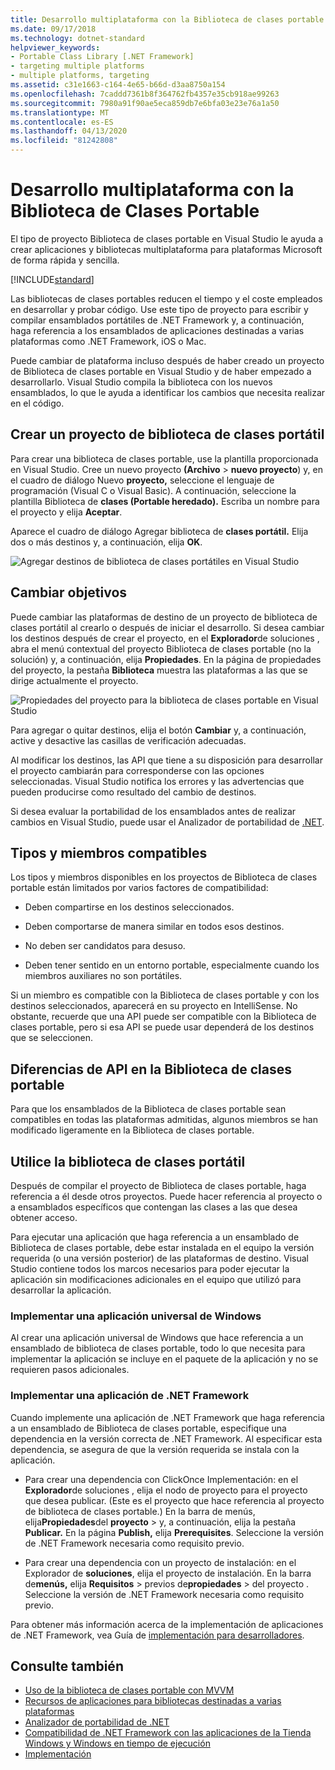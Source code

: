 ```yaml
---
title: Desarrollo multiplataforma con la Biblioteca de clases portable
ms.date: 09/17/2018
ms.technology: dotnet-standard
helpviewer_keywords:
- Portable Class Library [.NET Framework]
- targeting multiple platforms
- multiple platforms, targeting
ms.assetid: c31e1663-c164-4e65-b66d-d3aa8750a154
ms.openlocfilehash: 7caddd7361b8f364762fb4357e35cb918ae99263
ms.sourcegitcommit: 7980a91f90ae5eca859db7e6bfa03e23e76a1a50
ms.translationtype: MT
ms.contentlocale: es-ES
ms.lasthandoff: 04/13/2020
ms.locfileid: "81242808"
---
```

# <a name="cross-platform-development-with-the-portable-class-library"></a>Desarrollo multiplataforma con la Biblioteca de Clases Portable

El tipo de proyecto Biblioteca de clases portable en Visual Studio le ayuda a crear aplicaciones y bibliotecas multiplataforma para plataformas Microsoft de forma rápida y sencilla.

[!INCLUDE[standard](../../../includes/pcl-to-standard.md)]

Las bibliotecas de clases portables reducen el tiempo y el coste empleados en desarrollar y probar código. Use este tipo de proyecto para escribir y compilar ensamblados portátiles de .NET Framework y, a continuación, haga referencia a los ensamblados de aplicaciones destinadas a varias plataformas como .NET Framework, iOS o Mac.

Puede cambiar de plataforma incluso después de haber creado un proyecto de Biblioteca de clases portable en Visual Studio y de haber empezado a desarrollarlo. Visual Studio compila la biblioteca con los nuevos ensamblados, lo que le ayuda a identificar los cambios que necesita realizar en el código.

## <a name="create-a-portable-class-library-project"></a>Crear un proyecto de biblioteca de clases portátil

Para crear una biblioteca de clases portable, use la plantilla proporcionada en Visual Studio. Cree un nuevo proyecto **(Archivo** > **nuevo proyecto**) y, en el cuadro de diálogo Nuevo **proyecto,** seleccione el lenguaje de programación (Visual C o Visual Basic). A continuación, seleccione la plantilla Biblioteca de **clases (Portable heredado).** Escriba un nombre para el proyecto y elija **Aceptar**.

Aparece el cuadro de diálogo Agregar biblioteca de **clases portátil.** Elija dos o más destinos y, a continuación, elija **OK**.

![Agregar destinos de biblioteca de clases portátiles en Visual Studio](media/add-portable-class-library.png)

## <a name="change-targets"></a>Cambiar objetivos

Puede cambiar las plataformas de destino de un proyecto de biblioteca de clases portátil al crearlo o después de iniciar el desarrollo. Si desea cambiar los destinos después de crear el proyecto, en el **Explorador**de soluciones , abra el menú contextual del proyecto Biblioteca de clases portable (no la solución) y, a continuación, elija **Propiedades**. En la página de propiedades del proyecto, la pestaña **Biblioteca** muestra las plataformas a las que se dirige actualmente el proyecto.

![Propiedades del proyecto para la biblioteca de clases portable en Visual Studio](media/pcl-project-properties.png)

Para agregar o quitar destinos, elija el botón **Cambiar** y, a continuación, active y desactive las casillas de verificación adecuadas.

Al modificar los destinos, las API que tiene a su disposición para desarrollar el proyecto cambiarán para corresponderse con las opciones seleccionadas. Visual Studio notifica los errores y las advertencias que pueden producirse como resultado del cambio de destinos.

Si desea evaluar la portabilidad de los ensamblados antes de realizar cambios en Visual Studio, puede usar el Analizador de portabilidad de [.NET](https://marketplace.visualstudio.com/items?itemName=ConnieYau.NETPortabilityAnalyzer).

## <a name="supported-types-and-members"></a>Tipos y miembros compatibles

Los tipos y miembros disponibles en los proyectos de Biblioteca de clases portable están limitados por varios factores de compatibilidad:

- Deben compartirse en los destinos seleccionados.

- Deben comportarse de manera similar en todos esos destinos.

- No deben ser candidatos para desuso.

- Deben tener sentido en un entorno portable, especialmente cuando los miembros auxiliares no son portátiles.

Si un miembro es compatible con la Biblioteca de clases portable y con los destinos seleccionados, aparecerá en su proyecto en IntelliSense. No obstante, recuerde que una API puede ser compatible con la Biblioteca de clases portable, pero si esa API se puede usar dependerá de los destinos que se seleccionen.

## <a name="api-differences-in-the-portable-class-library"></a>Diferencias de API en la Biblioteca de clases portable

Para que los ensamblados de la Biblioteca de clases portable sean compatibles en todas las plataformas admitidas, algunos miembros se han modificado ligeramente en la Biblioteca de clases portable.

## <a name="use-the-portable-class-library"></a>Utilice la biblioteca de clases portátil

Después de compilar el proyecto de Biblioteca de clases portable, haga referencia a él desde otros proyectos. Puede hacer referencia al proyecto o a ensamblados específicos que contengan las clases a las que desea obtener acceso.

Para ejecutar una aplicación que haga referencia a un ensamblado de Biblioteca de clases portable, debe estar instalada en el equipo la versión requerida (o una versión posterior) de las plataformas de destino. Visual Studio contiene todos los marcos necesarios para poder ejecutar la aplicación sin modificaciones adicionales en el equipo que utilizó para desarrollar la aplicación.

### <a name="deploy-a-universal-windows-app"></a>Implementar una aplicación universal de Windows

Al crear una aplicación universal de Windows que hace referencia a un ensamblado de biblioteca de clases portable, todo lo que necesita para implementar la aplicación se incluye en el paquete de la aplicación y no se requieren pasos adicionales.

### <a name="deploy-a-net-framework-app"></a>Implementar una aplicación de .NET Framework

Cuando implemente una aplicación de .NET Framework que haga referencia a un ensamblado de Biblioteca de clases portable, especifique una dependencia en la versión correcta de .NET Framework. Al especificar esta dependencia, se asegura de que la versión requerida se instala con la aplicación.

- Para crear una dependencia con ClickOnce Implementación: en el **Explorador**de soluciones , elija el nodo de proyecto para el proyecto que desea publicar. (Este es el proyecto que hace referencia al proyecto de biblioteca de clases portable.) En la barra de menús, elija**Propiedades**del **proyecto** > y, a continuación, elija la pestaña **Publicar.** En la página **Publish,** elija **Prerequisites**. Seleccione la versión de .NET Framework necesaria como requisito previo.

- Para crear una dependencia con un proyecto de instalación: en el Explorador de **soluciones**, elija el proyecto de instalación. En la barra de**menús,** elija **Requisitos** > previos de**propiedades** > del proyecto . Seleccione la versión de .NET Framework necesaria como requisito previo.

Para obtener más información acerca de la implementación de aplicaciones de .NET Framework, vea Guía de [implementación para desarrolladores](../../../docs/framework/deployment/deployment-guide-for-developers.md).

## <a name="see-also"></a>Consulte también

- [Uso de la biblioteca de clases portable con MVVM](using-portable-class-library-with-model-view-view-model.md)
- [Recursos de aplicaciones para bibliotecas destinadas a varias plataformas](app-resources-for-libraries-that-target-multiple-platforms.md)
- [Analizador de portabilidad de .NET](https://marketplace.visualstudio.com/items?itemName=ConnieYau.NETPortabilityAnalyzer)
- [Compatibilidad de .NET Framework con las aplicaciones de la Tienda Windows y Windows en tiempo de ejecución](../../../docs/standard/cross-platform/support-for-windows-store-apps-and-windows-runtime.md)
- [Implementación](../../../docs/framework/deployment/net-framework-applications.md)
